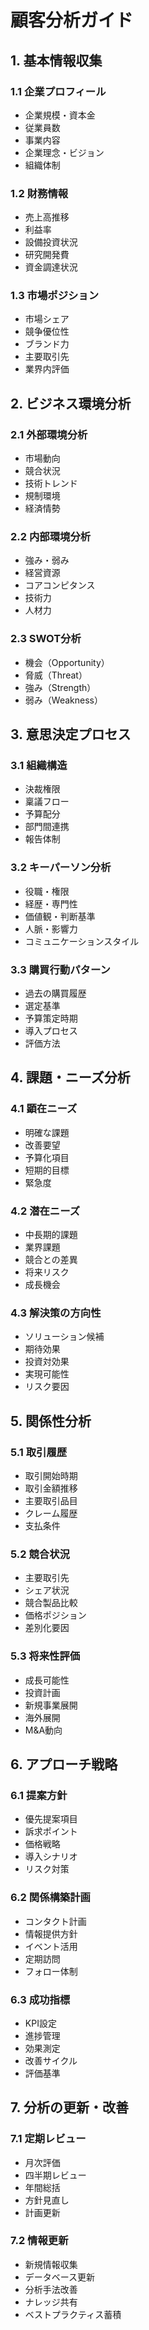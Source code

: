 # 顧客分析ガイド

## 1. 基本情報収集

### 1.1 企業プロフィール
- 企業規模・資本金
- 従業員数
- 事業内容
- 企業理念・ビジョン
- 組織体制

### 1.2 財務情報
- 売上高推移
- 利益率
- 設備投資状況
- 研究開発費
- 資金調達状況

### 1.3 市場ポジション
- 市場シェア
- 競争優位性
- ブランド力
- 主要取引先
- 業界内評価

## 2. ビジネス環境分析

### 2.1 外部環境分析
- 市場動向
- 競合状況
- 技術トレンド
- 規制環境
- 経済情勢

### 2.2 内部環境分析
- 強み・弱み
- 経営資源
- コアコンピタンス
- 技術力
- 人材力

### 2.3 SWOT分析
- 機会（Opportunity）
- 脅威（Threat）
- 強み（Strength）
- 弱み（Weakness）

## 3. 意思決定プロセス

### 3.1 組織構造
- 決裁権限
- 稟議フロー
- 予算配分
- 部門間連携
- 報告体制

### 3.2 キーパーソン分析
- 役職・権限
- 経歴・専門性
- 価値観・判断基準
- 人脈・影響力
- コミュニケーションスタイル

### 3.3 購買行動パターン
- 過去の購買履歴
- 選定基準
- 予算策定時期
- 導入プロセス
- 評価方法

## 4. 課題・ニーズ分析

### 4.1 顕在ニーズ
- 明確な課題
- 改善要望
- 予算化項目
- 短期的目標
- 緊急度

### 4.2 潜在ニーズ
- 中長期的課題
- 業界課題
- 競合との差異
- 将来リスク
- 成長機会

### 4.3 解決策の方向性
- ソリューション候補
- 期待効果
- 投資対効果
- 実現可能性
- リスク要因

## 5. 関係性分析

### 5.1 取引履歴
- 取引開始時期
- 取引金額推移
- 主要取引品目
- クレーム履歴
- 支払条件

### 5.2 競合状況
- 主要取引先
- シェア状況
- 競合製品比較
- 価格ポジション
- 差別化要因

### 5.3 将来性評価
- 成長可能性
- 投資計画
- 新規事業展開
- 海外展開
- M&A動向

## 6. アプローチ戦略

### 6.1 提案方針
- 優先提案項目
- 訴求ポイント
- 価格戦略
- 導入シナリオ
- リスク対策

### 6.2 関係構築計画
- コンタクト計画
- 情報提供方針
- イベント活用
- 定期訪問
- フォロー体制

### 6.3 成功指標
- KPI設定
- 進捗管理
- 効果測定
- 改善サイクル
- 評価基準

## 7. 分析の更新・改善

### 7.1 定期レビュー
- 月次評価
- 四半期レビュー
- 年間総括
- 方針見直し
- 計画更新

### 7.2 情報更新
- 新規情報収集
- データベース更新
- 分析手法改善
- ナレッジ共有
- ベストプラクティス蓄積
